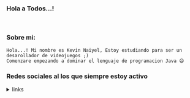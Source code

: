 ### Hola a Todos...!
<!--
**Kevintx28/Kevintx28** is a ✨ _special_ ✨ repository because its `README.md` (this file) appears on your GitHub profile.
Here are some ideas to get you started:

- 🔭 I’m currently working on ...
- 🌱 I’m currently learning ...
- 👯 I’m looking to collaborate on ...
- 🤔 I’m looking for help with ...
- 💬 Ask me about ...
- 📫 How to reach me: ...
- 😄 Pronouns: ...
-->
<br> 

### Sobre mi:
	
	Hola...! Mi nombre es Kevin Naiyel, Estoy estudiando para ser un desarollador de videojuegos ;) 
    Comenzare empezando a dominar el lenguaje de programacion Java 😄

### Redes sociales al los que siempre estoy activo


<details>
<summary>links</summary>
<br>

<div align="center">
    <a href="https://discord.gg/UCvkguu5" target="_blank">
    <img src="https://shields.io/badge/Grupo de Discord-111111.svg?&style=for-the-badge&logo=discord"></a>
    <a href="https://github.com/Kevintx28" target="_blank"><img src="https://shields.io/badge/GitHub-111111.svg?&style=for-the-badge&logo=github">
    <a href="https://www.facebook.com/kevin.tola.77" target="_blank"><img src="https://shields.io/badge/FaceBook-111111.svg?&style=for-the-badge&logo=facebook"></a>
    <a href="https://www.youtube.com/channel/UCwWwTaOxr8olnHUOuKdXl4g/featured" target="_blank"><img src="https://shields.io/badge/Youtube-111111.svg?&style=for-the-badge&logo=Youtube"></a>
    <a href="https://www.twitch.tv/kevintx28" target="_blank"><img src="https://shields.io/badge/twitch-111111.svg?&style=for-the-badge&logo=twitch"></a>
    <a href="https://open.spotify.com/user/31hbtpan36ldzj6i4z6nnxxokyu4" target="_blank"><img src="https://shields.io/badge/Spotify-111111.svg?&style=for-the-badge&logo=Spotify"></a>

</div>

<button>hiiii<button>
  
</details>




